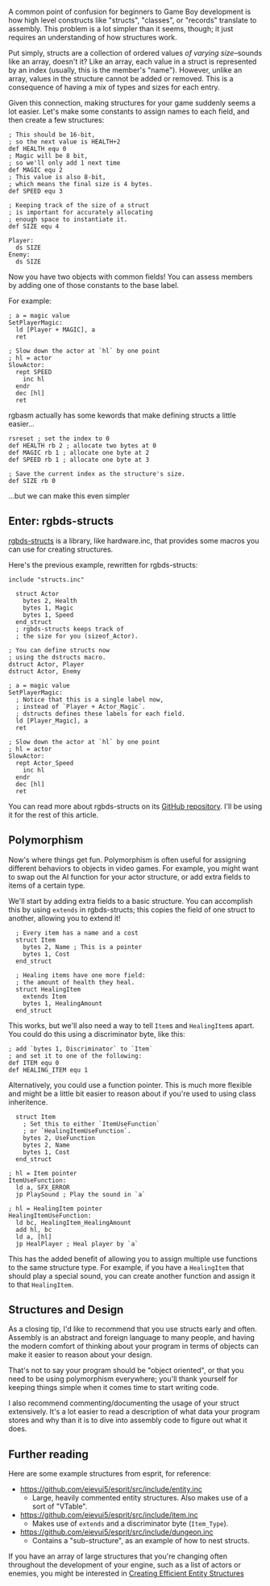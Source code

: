 <!-- metadata
title = "Understanding Structures"
published = 2024-02-17
tags = ["gbdev"]
-->

A common point of confusion for beginners to Game Boy development
is how high level constructs like "structs", "classes", or "records" translate to assembly.
This problem is a lot simpler than it seems, though; it just requires an understanding of how structures work.

Put simply, structs are a collection of ordered values *of varying size*–sounds like an array, doesn't it?
Like an array, each value in a struct is represented by an index (usually, this is the member's "name").
However, unlike an array, values in the structure cannot be added or removed.
This is a consequence of having a mix of types and sizes for each entry.

Given this connection, making structures for your game suddenly seems a lot easier.
Let's make some constants to assign names to each field, and then create a few structures:

```rgbasm
; This should be 16-bit,
; so the next value is HEALTH+2
def HEALTH equ 0
; Magic will be 8 bit,
; so we'll only add 1 next time
def MAGIC equ 2
; This value is also 8-bit,
; which means the final size is 4 bytes.
def SPEED equ 3 

; Keeping track of the size of a struct
; is important for accurately allocating
; enough space to instantiate it.
def SIZE equ 4 

Player:
  ds SIZE
Enemy:
  ds SIZE
```

Now you have two objects with common fields!
You can assess members by adding one of those constants to the base label.

For example:

```rgbasm
; a = magic value
SetPlayerMagic:
  ld [Player + MAGIC], a
  ret

; Slow down the actor at `hl` by one point
; hl = actor
SlowActor:
  rept SPEED
    inc hl
  endr
  dec [hl]
  ret
```

rgbasm actually has some kewords that make defining structs a little easier...

```rgbasm
rsreset ; set the index to 0
def HEALTH rb 2 ; allocate two bytes at 0
def MAGIC rb 1 ; allocate one byte at 2
def SPEED rb 1 ; allocate one byte at 3

; Save the current index as the structure's size.
def SIZE rb 0 
```

...but we can make this even simpler

## Enter: rgbds-structs

[rgbds-structs](https://github.com/ISSOtm/rgbds-structs) is a library, like hardware.inc,
that provides some macros you can use for creating structures.

Here's the previous example, rewritten for rgbds-structs:

```rgbasm
include "structs.inc"

  struct Actor
    bytes 2, Health
    bytes 1, Magic
    bytes 1, Speed
  end_struct
  ; rgbds-structs keeps track of
  ; the size for you (sizeof_Actor).

; You can define structs now
; using the dstructs macro.
dstruct Actor, Player
dstruct Actor, Enemy

; a = magic value
SetPlayerMagic:
  ; Notice that this is a single label now,
  ; instead of `Player + Actor_Magic`.
  ; dstructs defines these labels for each field.
  ld [Player_Magic], a
  ret

; Slow down the actor at `hl` by one point
; hl = actor
SlowActor:
  rept Actor_Speed
    inc hl
  endr
  dec [hl]
  ret
```

You can read more about rgbds-structs on its [GitHub repository](https://github.com/ISSOtm/rgbds-structs).
I'll be using it for the rest of this article.

## Polymorphism

Now's where things get fun.
Polymorphism is often useful for assigning different behaviors to objects in video games.
For example, you might want to swap out the AI function for your actor structure,
or add extra fields to items of a certain type.

We'll start by adding extra fields to a basic structure.
You can accomplish this by using `extends` in rgbds-structs;
this copies the field of one struct to another, allowing you to extend it!

```rgbasm
  ; Every item has a name and a cost
  struct Item
    bytes 2, Name ; This is a pointer
    bytes 1, Cost
  end_struct

  ; Healing items have one more field:
  ; the amount of health they heal.
  struct HealingItem
    extends Item
    bytes 1, HealingAmount
  end_struct
```

This works, but we'll also need a way to tell `Item`s and `HealingItem`s apart.
You could do this using a discriminator byte, like this:

```rgbasm
; add `bytes 1, Discriminator` to `Item`
; and set it to one of the following:
def ITEM equ 0
def HEALING_ITEM equ 1
```

Alternatively, you could use a function pointer.
This is much more flexible and might be a little bit easier to
reason about if you're used to using class inheritence.

```rgbasm
  struct Item
    ; Set this to either `ItemUseFunction`
    ; or `HealingItemUseFunction`.
    bytes 2, UseFunction
    bytes 2, Name
    bytes 1, Cost
  end_struct

; hl = Item pointer
ItemUseFunction:
  ld a, SFX_ERROR
  jp PlaySound ; Play the sound in `a`

; hl = HealingItem pointer
HealingItemUseFunction:
  ld bc, HealingItem_HealingAmount
  add hl, bc
  ld a, [hl]
  jp HealPlayer ; Heal player by `a`
```

This has the added benefit of allowing you to assign multiple use functions to the same structure type.
For example, if you have a `HealingItem` that should play a special sound,
you can create another function and assign it to that `HealingItem`.

## Structures and Design

As a closing tip, I'd like to recommend that you use structs early and often.
Assembly is an abstract and foreign language to many people, and having the modern comfort of thinking about
your program in terms of objects can make it easier to reason about your design.

That's not to say your program should be "object oriented", or that you need to be using polymorphism everywhere;
you'll thank yourself for keeping things simple when it comes time to start writing code.

I also recommend commenting/documenting the usage of your struct extensively.
It's a lot easier to read a description of what data your program stores and why
than it is to dive into assembly code to figure out what it does.

## Further reading

Here are some example structures from esprit, for reference:
- https://github.com/eievui5/esprit/src/include/entity.inc
  - Large, heavily commented entity structures. Also makes use of a sort of "VTable".
- https://github.com/eievui5/esprit/src/include/item.inc
  - Makes use of `extends` and a discriminator byte (`Item_Type`).
- https://github.com/eievui5/esprit/src/include/dungeon.inc
  - Contains a "sub-structure", as an example of how to nest structs.

If you have an array of large structures that you're changing often throughout the development of your engine,
such as a list of actors or enemies, you might be interested in [Creating Efficient Entity Structures](efficient-entity-structs.html)
